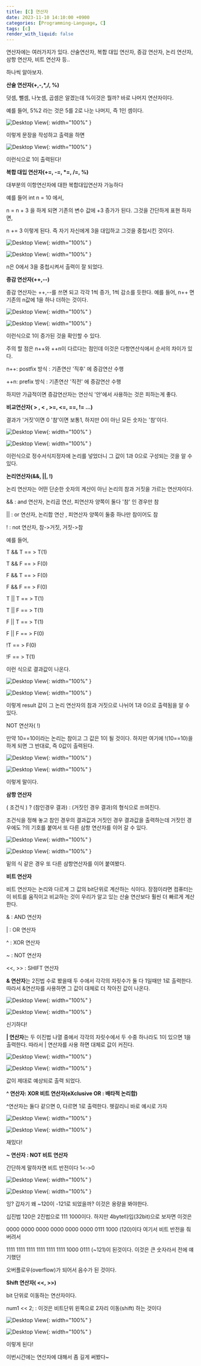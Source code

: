 ```yaml
---
title: [C] 연산자
date: 2023-11-10 14:10:00 +0900
categories: [Programming-Language, C]
tags: [c]
render_with_liquid: false
---
```


연산자에는 여러가지가 있다. 산술연산자, 복합 대입 연산자, 증감 연산자, 논리 연산자, 삼항 연산자, 비트 연산자 등..

하나씩 알아보자.

**산술 연산자(+,-,\*,/, %)**

덧셈, 뺄셈, 나눗셈, 곱셈은 알겠는데 %이것은 뭘까? 바로 나머지 연산자이다.

예를 들어, 5%2 라는 것은 5를 2로 나눈 나머지, 즉 1인 셈이다.

![Desktop View](/assets/img/Programming-Language/C/Operations/1.png){: width="100%" }

이렇게 문장을 작성하고 출력을 하면

![Desktop View](/assets/img/Programming-Language/C/Operations/2.png){: width="100%" }

이런식으로 1이 출력된다!

**복합 대입 연산자(+=, -=, \*=, /=, %)**

대부분의 이항연산자에 대한 복합대입연산자 가능하다

예를 들어 int n = 10 에서,

n = n + 3 을 하게 되면 기존의 변수 값에 +3 증가가 된다. 그것을 간단하게 표현 하자면,

n += 3 이렇게 된다. 즉 자기 자신에게 3을 대입하고 그것을 중첩시킨 것이다.

![Desktop View](/assets/img/Programming-Language/C/Operations/3.png){: width="100%" }

![Desktop View](/assets/img/Programming-Language/C/Operations/4.png){: width="100%" }

n은 0에서 3을 중첩시켜서 출력이 잘 되었다.

**증감 연산자(++,--)**

증감 연산자는 ++,--를 쓰면 되고 각각 1씩 증가, 1씩 감소를 듯한다. 예를 들어, n++ 면 기존의 n값에 1을 하나 더하는 것이다.

![Desktop View](/assets/img/Programming-Language/C/Operations/5.png){: width="100%" }

![Desktop View](/assets/img/Programming-Language/C/Operations/6.png){: width="100%" }

이런식으로 1이 증가된 것을 확인할 수 있다.

주의 할 점은 n++와 ++n이 다르다는 점인데 이것은 다항연산식에서 순서의 차이가 있다.

n++: postfix 방식 : 기존연산 '직후' 에 증감연산 수행

++n: prefix 방식 : 기존연산 '직전' 에 증감연산 수행

하지만 가급적이면 증감연산자는 연산식 '안'에서 사용하는 것은 피하는게 좋다.

**비교연산자( > , < , >=, <=, ==, != ...)**

결과가 '거짓'이면 0 '참'이면 보통1, 하지만 0이 아닌 모든 숫자는 '참'이다.

![Desktop View](/assets/img/Programming-Language/C/Operations/7.png){: width="100%" }

![Desktop View](/assets/img/Programming-Language/C/Operations/8.png){: width="100%" }

이런식으로 정수서식지정자에 논리를 넣었더니 그 값이 1과 0으로 구성되는 것을 알 수 있다.

**논리연산자(&&, ||, !)**

논리 연산자는 어떤 단순한 숫자의 계산이 아닌 논리의 참과 거짓을 가르는 연산자이다.

&& : and 연산자, 논리곱 연산, 피연산자 양쪽이 둘다 '참' 인 경우만 참

|| : or 연산자, 논리합 연산 , 피연산자 양쪽이 둘중 하나만 참이어도 참

! : not 연산자, 참->거짓, 거짓->참

예를 들어,

T && T == > T(1)

T && F == > F(0)

F && T == > F(0)

F && F == > F(0)

T || T == > T(1)

T || F == > T(1)

F || T == > T(1)

F || F == > F(0)

!T == > F(0)

!F == > T(1)

이런 식으로 결과값이 나온다.

![Desktop View](/assets/img/Programming-Language/C/Operations/9.png){: width="100%" }

![Desktop View](/assets/img/Programming-Language/C/Operations/10.png){: width="100%" }

이렇게 result 값이 그 논리 연산자의 참과 거짓으로 나뉘어 1과 0으로 출력됨을 알 수 있다.

NOT 연산자( !)

만약 10==10이라는 논리는 참이고 그 값은 1이 될 것이다. 하지만 여기에 !(10==10)을 하게 되면 그 반대로, 즉 0값이 출력된다.

![Desktop View](/assets/img/Programming-Language/C/Operations/11.png){: width="100%" }

![Desktop View](/assets/img/Programming-Language/C/Operations/12.png){: width="100%" }

이렇게 말이다.

**삼항 연산자**

( 조건식 ) ? (참인경우 결과) : (거짓인 경우 결과)의 형식으로 쓰여진다.

조건식을 정해 놓고 참인 경우의 결과값과 거짓인 경우 결과값을 출력하는데 거짓인 경우에도 ?의 기호를 붙여서 또 다른 삼항 연산자를 이어 갈 수 있다.

![Desktop View](/assets/img/Programming-Language/C/Operations/13.png){: width="100%" }

![Desktop View](/assets/img/Programming-Language/C/Operations/14.png){: width="100%" }

밑의 식 같은 경우 또 다른 삼항연산자를 이어 붙여봤다.

**비트 연산자**

비트 연산자는 논리와 다르게 그 값의 bit단위로 계산하는 식이다. 장점이라면 컴퓨터는 이 비트를 움직이고 비교하는 것이 우리가 알고 있는 산술 연산보다 훨씬 더 빠르게 계산한다.

& : AND 연산자

| : OR 연산자

^ : XOR 연산자

~ : NOT 연산자

<<, >> : SHIFT 연산자

**& 연산자**는 2진법 수로 봤을때 두 수에서 각각의 자릿수가 둘 다 1일때만 1로 출력한다. 따라서 &연산자를 사용하면 그 값이 대체로 더 작아진 값이 나온다.

![Desktop View](/assets/img/Programming-Language/C/Operations/15.png){: width="100%" }

![Desktop View](/assets/img/Programming-Language/C/Operations/16.png){: width="100%" }

신기하다!

**| 연산자**는 두 이진법 나열 중에서 각각의 자릿수에서 두 수중 하나라도 1이 있으면 1을 출력한다. 따라서 | 연산자를 사용 하면 대체로 값이 커진다.

![Desktop View](/assets/img/Programming-Language/C/Operations/17.png){: width="100%" }

![Desktop View](/assets/img/Programming-Language/C/Operations/18.png){: width="100%" }

값이 제대로 예상되로 출력 되었다.

**^ 연산자: XOR 비트 연산자(eXclusive OR : 배타적 논리합)**

^연산자는 둘다 같으면 0, 다르면 1로 출력한다. 헷갈리니 바로 예시로 가자

![Desktop View](/assets/img/Programming-Language/C/Operations/19.png){: width="100%" }

![Desktop View](/assets/img/Programming-Language/C/Operations/20.png){: width="100%" }

재밌다!

**~ 연산자 : NOT 비트 연산자**

간단하게 말하자면 비트 반전이다 1<->0

![Desktop View](/assets/img/Programming-Language/C/Operations/21.png){: width="100%" }

![Desktop View](/assets/img/Programming-Language/C/Operations/22.png){: width="100%" }

잉? 갑자기 왜 ~120이 -121로 되었을까? 이것은 용량을 봐야한다.

십진법 120은 2진법으로 111 1000이다. 하지만 4byte타입(32bit)으로 보자면 이것은

0000 0000 0000 0000 0000 0000 0111 1000 (120)이다 여기서 비트 반전을 줘버려서

1111 1111 1111 1111 1111 1111 1000 0111 (~121)이 된것이다. 이것은 큰 숫자라서 전에 얘기했던

오버플로우(overflow)가 되어서 음수가 된 것이다.

**Shift 연산자( <<, >>)**

bit 단위로 이동하는 연산자이다.

num1 << 2; : 이것은 비트단위 왼쪽으로 2자리 이동(shift) 하는 것이다

![Desktop View](/assets/img/Programming-Language/C/Operations/23.png){: width="100%" }

![Desktop View](/assets/img/Programming-Language/C/Operations/24.png){: width="100%" }

이렇게 된다!

이번시간에는 연산자에 대해서 좀 길게 써봤다~

